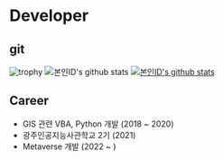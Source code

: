 
# Developer

## git
![trophy](https://github-profile-trophy.vercel.app/?username=issac527)
![본인ID's github stats](https://github-readme-stats.vercel.app/api?username=issac527&show_icons=true)
[![본인ID's github stats](https://github-readme-stats.vercel.app/api/top-langs/?username=issac527&show_icons=true&hide_border=true&title_color=004386&icon_color=004386&layout=compact)](https://github.com/issac527)

 ## Career
 - GIS 관련 VBA, Python 개발 (2018 ~ 2020)
 - 광주인공지능사관학교 2기 (2021)
 - Metaverse 개발 (2022 ~ )
